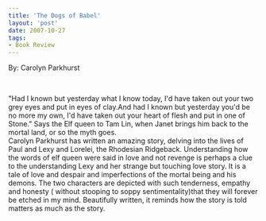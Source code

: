 ```yaml
---
title: 'The Dogs of Babel'
layout: 'post'
date: 2007-10-27
tags: 
- Book Review
---
```

By: Carolyn Parkhurst
<!--more-->

<br>

"Had I known but yesterday what I know today, I'd have taken out your two grey eyes and put in eyes of clay.And had I known but yesterday you'd be no more my own, I'd have taken out your heart of flesh and put in one of Stone." Says the Elf queen to Tam Lin, when Janet brings him back to the mortal land, or so the myth goes. 
<br>
Carolyn Parkhurst has written an amazing story, delving into the lives of Paul and Lexy and Lorelei, the Rhodesian Ridgeback. Understanding how the words of elf queen were said in love and not revenge is perhaps a clue to the understanding Lexy and her strange but touching love story. It is a tale of love and despair and imperfections of the mortal being and his demons. The two characters are depicted with such tenderness, empathy and honesty ( without stooping to soppy sentimentality)that they will forever be etched in my mind.
Beautifully written, it reminds how the story is told matters as much as the story.
